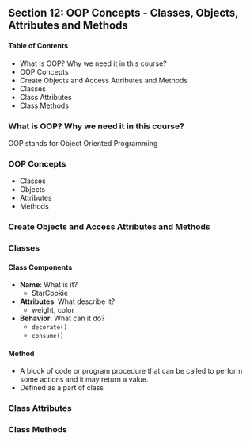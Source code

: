 ## Section 12: OOP Concepts - Classes, Objects, Attributes and Methods

#### Table of Contents
- What is OOP? Why we need it in this course?
- OOP Concepts
- Create Objects and Access Attributes and Methods
- Classes
- Class Attributes
- Class Methods



### What is OOP? Why we need it in this course?

OOP stands for Object Oriented Programming



### OOP Concepts

- Classes
- Objects
- Attributes
- Methods


### Create Objects and Access Attributes and Methods




### Classes

#### Class Components
- **Name**: What is it?
  - StarCookie
- **Attributes**: What describe it?
  - weight, color
- **Behavior**: What can it do?
  - `decorate()`
  - `consume()`


#### Method
- A block of code or program procedure that can be called to perform some actions and it may return a value.
- Defined as a part of class


### Class Attributes




### Class Methods








